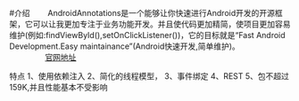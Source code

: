 #介绍
　　AndroidAnnotations是一个能够让你快速进行Android开发的开源框架，它可以让我更加专注于业务功能开发。并且使代码更加精简，使项目更加容易维护(例如:findViewById(),setOnClickListener())，它的目标就是“Fast Android Development.Easy maintainance”(Android快速开发,简单维护)。<br/>
　　
　　
[官网地址](http://androidannotations.org "http://androidannotations.org") 

特点
      1、使用依赖注入
      2、简化的线程模型，
      3、事件绑定
      4、REST 
      5、包不超过159K,并且性能基本不受影响
   
